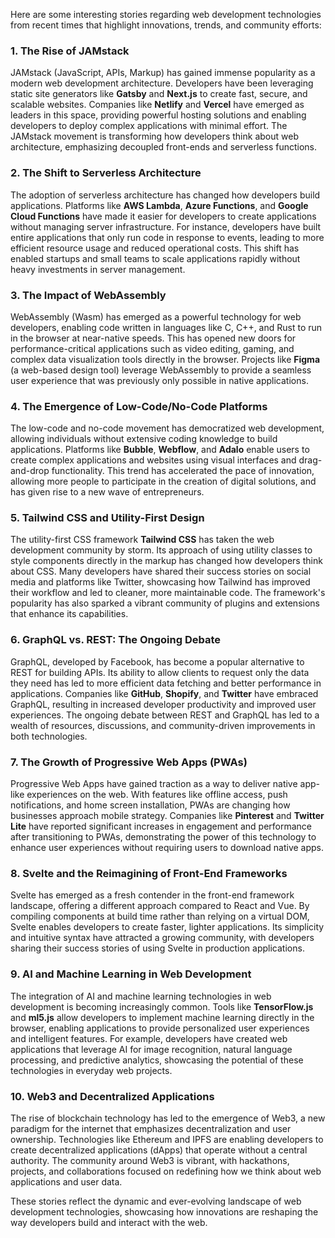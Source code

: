 Here are some interesting stories regarding web development technologies from recent times that highlight innovations, trends, and community efforts:

### 1. **The Rise of JAMstack**
JAMstack (JavaScript, APIs, Markup) has gained immense popularity as a modern web development architecture. Developers have been leveraging static site generators like **Gatsby** and **Next.js** to create fast, secure, and scalable websites. Companies like **Netlify** and **Vercel** have emerged as leaders in this space, providing powerful hosting solutions and enabling developers to deploy complex applications with minimal effort. The JAMstack movement is transforming how developers think about web architecture, emphasizing decoupled front-ends and serverless functions.

### 2. **The Shift to Serverless Architecture**
The adoption of serverless architecture has changed how developers build applications. Platforms like **AWS Lambda**, **Azure Functions**, and **Google Cloud Functions** have made it easier for developers to create applications without managing server infrastructure. For instance, developers have built entire applications that only run code in response to events, leading to more efficient resource usage and reduced operational costs. This shift has enabled startups and small teams to scale applications rapidly without heavy investments in server management.

### 3. **The Impact of WebAssembly**
WebAssembly (Wasm) has emerged as a powerful technology for web developers, enabling code written in languages like C, C++, and Rust to run in the browser at near-native speeds. This has opened new doors for performance-critical applications such as video editing, gaming, and complex data visualization tools directly in the browser. Projects like **Figma** (a web-based design tool) leverage WebAssembly to provide a seamless user experience that was previously only possible in native applications.

### 4. **The Emergence of Low-Code/No-Code Platforms**
The low-code and no-code movement has democratized web development, allowing individuals without extensive coding knowledge to build applications. Platforms like **Bubble**, **Webflow**, and **Adalo** enable users to create complex applications and websites using visual interfaces and drag-and-drop functionality. This trend has accelerated the pace of innovation, allowing more people to participate in the creation of digital solutions, and has given rise to a new wave of entrepreneurs.

### 5. **Tailwind CSS and Utility-First Design**
The utility-first CSS framework **Tailwind CSS** has taken the web development community by storm. Its approach of using utility classes to style components directly in the markup has changed how developers think about CSS. Many developers have shared their success stories on social media and platforms like Twitter, showcasing how Tailwind has improved their workflow and led to cleaner, more maintainable code. The framework's popularity has also sparked a vibrant community of plugins and extensions that enhance its capabilities.

### 6. **GraphQL vs. REST: The Ongoing Debate**
GraphQL, developed by Facebook, has become a popular alternative to REST for building APIs. Its ability to allow clients to request only the data they need has led to more efficient data fetching and better performance in applications. Companies like **GitHub**, **Shopify**, and **Twitter** have embraced GraphQL, resulting in increased developer productivity and improved user experiences. The ongoing debate between REST and GraphQL has led to a wealth of resources, discussions, and community-driven improvements in both technologies.

### 7. **The Growth of Progressive Web Apps (PWAs)**
Progressive Web Apps have gained traction as a way to deliver native app-like experiences on the web. With features like offline access, push notifications, and home screen installation, PWAs are changing how businesses approach mobile strategy. Companies like **Pinterest** and **Twitter Lite** have reported significant increases in engagement and performance after transitioning to PWAs, demonstrating the power of this technology to enhance user experiences without requiring users to download native apps.

### 8. **Svelte and the Reimagining of Front-End Frameworks**
Svelte has emerged as a fresh contender in the front-end framework landscape, offering a different approach compared to React and Vue. By compiling components at build time rather than relying on a virtual DOM, Svelte enables developers to create faster, lighter applications. Its simplicity and intuitive syntax have attracted a growing community, with developers sharing their success stories of using Svelte in production applications.

### 9. **AI and Machine Learning in Web Development**
The integration of AI and machine learning technologies in web development is becoming increasingly common. Tools like **TensorFlow.js** and **ml5.js** allow developers to implement machine learning directly in the browser, enabling applications to provide personalized user experiences and intelligent features. For example, developers have created web applications that leverage AI for image recognition, natural language processing, and predictive analytics, showcasing the potential of these technologies in everyday web projects.

### 10. **Web3 and Decentralized Applications**
The rise of blockchain technology has led to the emergence of Web3, a new paradigm for the internet that emphasizes decentralization and user ownership. Technologies like Ethereum and IPFS are enabling developers to create decentralized applications (dApps) that operate without a central authority. The community around Web3 is vibrant, with hackathons, projects, and collaborations focused on redefining how we think about web applications and user data.

These stories reflect the dynamic and ever-evolving landscape of web development technologies, showcasing how innovations are reshaping the way developers build and interact with the web.
